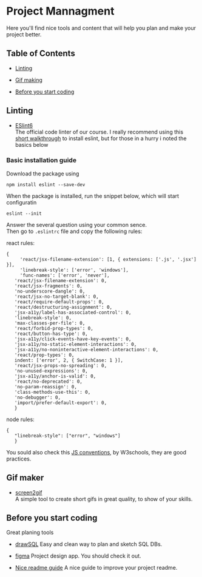 # Project Mannagment  
Here you'll find nice tools and content that will help you plan and make your project better.

## Table of Contents

* [Linting](#linting)

* [Gif making](#gif-maker)

* [Before you start coding](#before-you-start-coding)

## Linting
* [ESlint6](https://www.npmjs.com/package/eslint)  
The official code linter of our course.
I really recommend using this [short walkthrough](https://www.youtube.com/watch?v=mfGkKlMDfwQ) to install eslint, but for those in a hurry i noted the basics below<br/>
### Basic installation guide
Download the package using
 ````
 npm install eslint --save-dev  
 
 ````
When the package is installed, run the snippet below, which will start configuratin

 ````
 eslint --init  
 
 ````
Answer the several question using your common sence.  
Then go to ````.eslintrc```` file and copy the following rules:

react rules:
 ````
{
      'react/jsx-filename-extension': [1, { extensions: ['.js', '.jsx'] }],
      'linebreak-style': ['error', 'windows'],
      'func-names': ['error', 'never'],
    'react/jsx-filename-extension': 0,
    'react/jsx-fragments': 0,
    'no-underscore-dangle': 0,
    'react/jsx-no-target-blank': 0,
    'react/require-default-props': 0,
    'react/destructuring-assignment': 0,
    'jsx-a11y/label-has-associated-control': 0,
    'linebreak-style': 0,
    'max-classes-per-file': 0,
    'react/forbid-prop-types': 0,
    'react/button-has-type': 0,
    'jsx-a11y/click-events-have-key-events': 0,
    'jsx-a11y/no-static-element-interactions': 0,
    'jsx-a11y/no-noninteractive-element-interactions': 0,
    'react/prop-types': 0,
    indent: ['error', 2, { SwitchCase: 1 }],
    'react/jsx-props-no-spreading': 0,
    'no-unused-expressions': 0,
    'jsx-a11y/anchor-is-valid': 0,
    'react/no-deprecated': 0,
    'no-param-reassign': 0,
    'class-methods-use-this': 0,
    'no-debugger': 0,
    'import/prefer-default-export': 0,
    }
 ````

node rules:
 ````
{
    "linebreak-style": ["error", "windows"]
    }
 ````  
  
You sould also check this [JS conventions](https://www.w3schools.com/js/js_conventions.asp), by W3schools, they are good practices.


## Gif maker
* [screen2gif](https://www.screentogif.com)  
A simple tool to create short gifs in great quality, to show of your skills.


## Before you start coding  
Great planing tools

* [drawSQL](https://drawsql.app)
Easy and clean way to plan and sketch SQL DBs.

* [figma](https://www.figma.com)
Project design app. You should check it out.

* [Nice readme guide](https://bulldogjob.com/news/449-how-to-write-a-good-readme-for-your-github-project)
A nice guide to improve your project readme.
